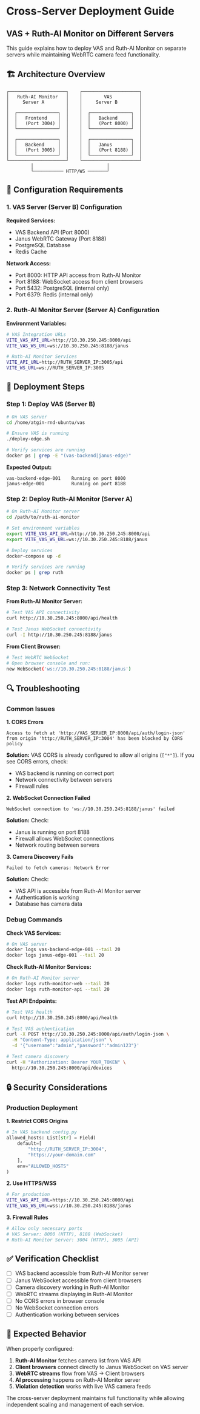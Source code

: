# Cross-Server Deployment Guide
## VAS + Ruth-AI Monitor on Different Servers

This guide explains how to deploy VAS and Ruth-AI Monitor on separate servers while maintaining WebRTC camera feed functionality.

## 🏗️ Architecture Overview

```
┌─────────────────────┐    ┌─────────────────────┐
│   Ruth-AI Monitor   │    │        VAS          │
│     Server A        │    │     Server B        │
│                     │    │                     │
│  ┌───────────────┐  │    │  ┌───────────────┐  │
│  │   Frontend    │  │    │  │   Backend     │  │
│  │   (Port 3004) │  │    │  │   (Port 8000) │  │
│  └───────────────┘  │    │  └───────────────┘  │
│                     │    │                     │
│  ┌───────────────┐  │    │  ┌───────────────┐  │
│  │   Backend     │  │    │  │   Janus       │  │
│  │   (Port 3005) │  │    │  │   (Port 8188) │  │
│  └───────────────┘  │    │  └───────────────┘  │
└─────────────────────┘    └─────────────────────┘
         │                           │
         └─────────── HTTP/WS ───────┘
```

## 🔧 Configuration Requirements

### 1. VAS Server (Server B) Configuration

**Required Services:**
- VAS Backend API (Port 8000)
- Janus WebRTC Gateway (Port 8188)
- PostgreSQL Database
- Redis Cache

**Network Access:**
- Port 8000: HTTP API access from Ruth-AI Monitor
- Port 8188: WebSocket access from client browsers
- Port 5432: PostgreSQL (internal only)
- Port 6379: Redis (internal only)

### 2. Ruth-AI Monitor Server (Server A) Configuration

**Environment Variables:**
```bash
# VAS Integration URLs
VITE_VAS_API_URL=http://10.30.250.245:8000/api
VITE_VAS_WS_URL=ws://10.30.250.245:8188/janus

# Ruth-AI Monitor Services
VITE_API_URL=http://RUTH_SERVER_IP:3005/api
VITE_WS_URL=ws://RUTH_SERVER_IP:3005
```

## 🚀 Deployment Steps

### Step 1: Deploy VAS (Server B)

```bash
# On VAS server
cd /home/atgin-rnd-ubuntu/vas

# Ensure VAS is running
./deploy-edge.sh

# Verify services are running
docker ps | grep -E "(vas-backend|janus-edge)"
```

**Expected Output:**
```
vas-backend-edge-001    Running on port 8000
janus-edge-001          Running on port 8188
```

### Step 2: Deploy Ruth-AI Monitor (Server A)

```bash
# On Ruth-AI Monitor server
cd /path/to/ruth-ai-monitor

# Set environment variables
export VITE_VAS_API_URL=http://10.30.250.245:8000/api
export VITE_VAS_WS_URL=ws://10.30.250.245:8188/janus

# Deploy services
docker-compose up -d

# Verify services are running
docker ps | grep ruth
```

### Step 3: Network Connectivity Test

**From Ruth-AI Monitor Server:**
```bash
# Test VAS API connectivity
curl http://10.30.250.245:8000/api/health

# Test Janus WebSocket connectivity
curl -I http://10.30.250.245:8188/janus
```

**From Client Browser:**
```bash
# Test WebRTC WebSocket
# Open browser console and run:
new WebSocket('ws://10.30.250.245:8188/janus')
```

## 🔍 Troubleshooting

### Common Issues

**1. CORS Errors**
```
Access to fetch at 'http://VAS_SERVER_IP:8000/api/auth/login-json' 
from origin 'http://RUTH_SERVER_IP:3004' has been blocked by CORS policy
```

**Solution:** VAS CORS is already configured to allow all origins (`["*"]`). If you see CORS errors, check:
- VAS backend is running on correct port
- Network connectivity between servers
- Firewall rules

**2. WebSocket Connection Failed**
```
WebSocket connection to 'ws://10.30.250.245:8188/janus' failed
```

**Solution:** Check:
- Janus is running on port 8188
- Firewall allows WebSocket connections
- Network routing between servers

**3. Camera Discovery Fails**
```
Failed to fetch cameras: Network Error
```

**Solution:** Check:
- VAS API is accessible from Ruth-AI Monitor server
- Authentication is working
- Database has camera data

### Debug Commands

**Check VAS Services:**
```bash
# On VAS server
docker logs vas-backend-edge-001 --tail 20
docker logs janus-edge-001 --tail 20
```

**Check Ruth-AI Monitor Services:**
```bash
# On Ruth-AI Monitor server
docker logs ruth-monitor-web --tail 20
docker logs ruth-monitor-api --tail 20
```

**Test API Endpoints:**
```bash
# Test VAS health
curl http://10.30.250.245:8000/api/health

# Test VAS authentication
curl -X POST http://10.30.250.245:8000/api/auth/login-json \
  -H "Content-Type: application/json" \
  -d '{"username":"admin","password":"admin123"}'

# Test camera discovery
curl -H "Authorization: Bearer YOUR_TOKEN" \
  http://10.30.250.245:8000/api/devices
```

## 🔒 Security Considerations

### Production Deployment

**1. Restrict CORS Origins**
```python
# In VAS backend config.py
allowed_hosts: List[str] = Field(
    default=[
        "http://RUTH_SERVER_IP:3004",
        "https://your-domain.com"
    ], 
    env="ALLOWED_HOSTS"
)
```

**2. Use HTTPS/WSS**
```bash
# For production
VITE_VAS_API_URL=https://10.30.250.245:8000/api
VITE_VAS_WS_URL=wss://10.30.250.245:8188/janus
```

**3. Firewall Rules**
```bash
# Allow only necessary ports
# VAS Server: 8000 (HTTP), 8188 (WebSocket)
# Ruth-AI Monitor Server: 3004 (HTTP), 3005 (API)
```

## ✅ Verification Checklist

- [ ] VAS backend accessible from Ruth-AI Monitor server
- [ ] Janus WebSocket accessible from client browsers
- [ ] Camera discovery working in Ruth-AI Monitor
- [ ] WebRTC streams displaying in Ruth-AI Monitor
- [ ] No CORS errors in browser console
- [ ] No WebSocket connection errors
- [ ] Authentication working between services

## 🎯 Expected Behavior

When properly configured:
1. **Ruth-AI Monitor** fetches camera list from VAS API
2. **Client browsers** connect directly to Janus WebSocket on VAS server
3. **WebRTC streams** flow from VAS → Client browsers
4. **AI processing** happens on Ruth-AI Monitor server
5. **Violation detection** works with live VAS camera feeds

The cross-server deployment maintains full functionality while allowing independent scaling and management of each service.
